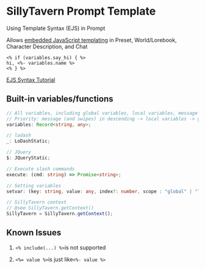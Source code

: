 # SillyTavern Prompt Template

Using Template Syntax (EJS) in Prompt

Allows [embedded JavaScript templating](https://ejs.co/) in Preset, World/Lorebook, Character Description, and Chat

```
<% if (variables.say_hi) { %>
hi, <%- variables.name %>
<% } %>
```

[EJS Syntax Tutorial](https://ejs.co/#docs)

## Built-in variables/functions

```typescript
// All variables, including global variables, local variables, message (and swipes) variables
// Priority: message (and swipes) in descending -> local variables -> global variables
variables: Record<string, any>;

// lodash
_: LoDashStatic;

// JQuery
$: JQueryStatic;

// Execute slash commands
execute: (cmd: string) => Promise<string>;

// Setting variables
setvar: (key: string, value: any, index?: number, scope : "global" | "local" | "message" = "message")

// SillyTavern context
// @see SillyTavern.getContext()
SillyTavern = SillyTavern.getContext();
```

## Known Issues

1. `<% include(...) %>`is not supported

2. `<%= value %>`is just like`<%- value %>`

